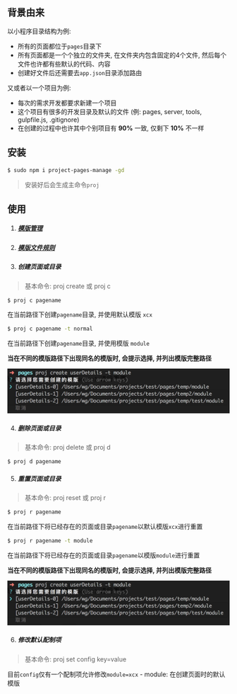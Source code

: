 ## 背景由来

以小程序目录结构为例:
- 所有的页面都位于`pages`目录下
- 所有页面都是一个个独立的文件夹, 在文件夹内包含固定的4个文件, 然后每个文件也许都有些默认的代码、内容
- 创建好文件后还需要去`app.json`目录添加路由


又或者以一个项目为例:
- 每次的需求开发都要求新建一个项目
- 这个项目有很多的开发目录及默认的文件 (例: pages, server, tools, gulpfile.js, .gitignore)
- 在创建的过程中也许其中个别项目有 **90%** 一致, 仅剩下 **10%** 不一样



## 安装

```bash
$ sudo npm i project-pages-manage -gd
```

> 安装好后会生成主命令`proj`

## 使用

1. ##### [模版管理](./doc/TEMPLATE.md)

2. ##### [模版文件规则](./doc/TEMPRULE.md)

3. ##### 创建页面或目录

> 基本命令: proj create 或 proj c

```bash
$ proj c pagename
```
在当前路径下创建`pagename`目录, 并使用默认模版 `xcx`

```bash
$ proj c pagename -t normal
```
在当前路径下创建`pagename`目录, 并使用模版 `module`

**当在不同的模版路径下出现同名的模版时, 会提示选择, 并列出模版完整路径**

![](./doc/images/01.png)


4. ##### 删除页面或目录

> 基本命令: proj delete 或 proj d

```bash
$ proj d pagename
```



5. ##### 重置页面或目录

> 基本命令: proj reset 或 proj r

```bash
$ proj r pagename
```
在当前路径下将已经存在的页面或目录`pagename`以默认模版`xcx`进行重置

```bash
$ proj r pagename -t module
```
在当前路径下将已经存在的页面或目录`pagename`以模版`module`进行重置

**当在不同的模版路径下出现同名的模版时, 会提示选择, 并列出模版完整路径**

![](./doc/images/01.png)

6. ##### 修改默认配制项

> 基本命令: proj set config key=value

目前`config`仅有一个配制项允许修改`module=xcx`
    - module: 在创建页面时的默认模版


